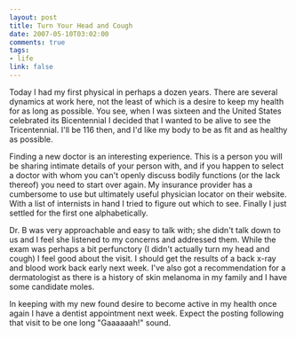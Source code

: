```yaml
--- 
layout: post
title: Turn Your Head and Cough
date: 2007-05-10T03:02:00
comments: true
tags:
- life
link: false
---
```

Today I had my first physical in perhaps a dozen years.  There are several dynamics at work here, not the least of which is a desire to keep my health for as long as possible.  You see, when I was sixteen and the United States celebrated its Bicentennial I decided that I wanted to be alive to see the Tricentennial.  I'll be 116 then, and I'd like my body to be as fit and as healthy as possible.

Finding a new doctor is an interesting experience.  This is a person you will be sharing intimate details of your person with, and if you happen to select a doctor with whom you can't openly discuss bodily functions (or the lack thereof) you need to start over again.  My insurance provider has a cumbersome to use but ultimately useful physician locator on their website.  With a list of internists in hand I tried to figure out which to see.  Finally I just settled for the first one alphabetically.

Dr. B was very approachable and easy to talk with; she didn't talk down to us and I feel she listened to my concerns and addressed them.  While the exam was perhaps a bit perfunctory (I didn't actually turn my head and cough) I feel good about the visit.  I should get the results of a back x-ray and blood work back early next week.  I've also got a recommendation for a dermatologist as there is a history of skin melanoma in my family and I have some candidate moles.

In keeping with my new found desire to become active in my health once again I have a dentist appointment next week.  Expect the posting following that visit to be one long "Gaaaaaah!" sound.
